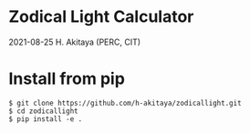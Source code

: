 # Zodical Light Calculator

2021-08-25 H. Akitaya (PERC, CIT)

# Install from pip

```
$ git clone https://github.com/h-akitaya/zodicallight.git
$ cd zodicallight
$ pip install -e .
```
